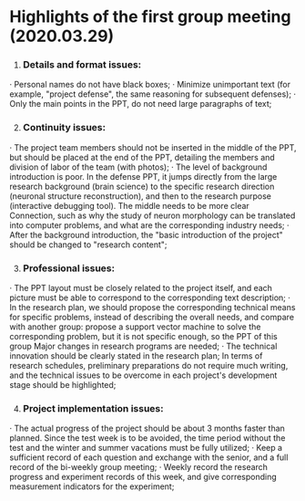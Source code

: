 # Highlights of the first group meeting (2020.03.29)

1. ### Details and format issues:

  · Personal names do not have black boxes;
  · Minimize unimportant text (for example, "project defense", the same reasoning for subsequent defenses);
  · Only the main points in the PPT, do not need large paragraphs of text;

2. ### Continuity issues:

  · The project team members should not be inserted in the middle of the PPT, but should be placed at the end of the PPT, detailing the members and division of labor of the team (with photos);
  · The level of background introduction is poor. In the defense PPT, it jumps directly from the large research background (brain science) to the specific research direction (neuronal structure reconstruction), and then to the research purpose (interactive debugging tool). The middle needs to be more clear Connection, such as why the study of neuron morphology can be translated into computer problems, and what are the corresponding industry needs;
  · After the background introduction, the "basic introduction of the project" should be changed to "research content";

3. ### Professional issues:

  · The PPT layout must be closely related to the project itself, and each picture must be able to correspond to the corresponding text description;
  · In the research plan, we should propose the corresponding technical means for specific problems, instead of describing the overall needs, and compare with another group: propose a support vector machine to solve the corresponding problem, but it is not specific enough, so the PPT of this group Major changes in research programs are needed;
  · The technical innovation should be clearly stated in the research plan;
  In terms of research schedules, preliminary preparations do not require much writing, and the technical issues to be overcome in each project's development stage should be highlighted;

4. ### Project implementation issues:

  · The actual progress of the project should be about 3 months faster than planned. Since the test week is to be avoided, the time period without the test and the winter and summer vacations must be fully utilized;
  · Keep a sufficient record of each question and exchange with the senior, and a full record of the bi-weekly group meeting;
  · Weekly record the research progress and experiment records of this week, and give corresponding measurement indicators for the experiment;